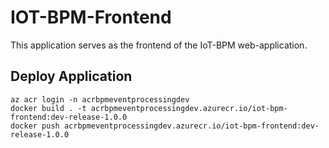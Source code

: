 # IOT-BPM-Frontend

This application serves as the frontend of the IoT-BPM web-application.

## Deploy Application
```
az acr login -n acrbpmeventprocessingdev
docker build . -t acrbpmeventprocessingdev.azurecr.io/iot-bpm-frontend:dev-release-1.0.0
docker push acrbpmeventprocessingdev.azurecr.io/iot-bpm-frontend:dev-release-1.0.0
```